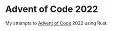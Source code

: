 # Advent of Code 2022

My attempts to [Advent of Code][aoc2022] 2022 using Rust.

[aoc2022]: https://adventofcode.com/2022